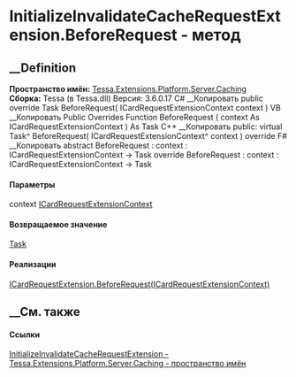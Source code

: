 # InitializeInvalidateCacheRequestExtension.BeforeRequest - метод
##  __Definition
 **Пространство имён:**
[Tessa.Extensions.Platform.Server.Caching](N_Tessa_Extensions_Platform_Server_Caching.htm)  
 **Сборка:** Tessa (в Tessa.dll) Версия: 3.6.0.17
C# __Копировать
     public override Task BeforeRequest(
    	ICardRequestExtensionContext context
    )
VB __Копировать
     Public Overrides Function BeforeRequest ( 
    	context As ICardRequestExtensionContext
    ) As Task
C++ __Копировать
     public:
    virtual Task^ BeforeRequest(
    	ICardRequestExtensionContext^ context
    ) override
F# __Копировать
     abstract BeforeRequest : 
            context : ICardRequestExtensionContext -> Task 
    override BeforeRequest : 
            context : ICardRequestExtensionContext -> Task 
#### Параметры
context
[ICardRequestExtensionContext](T_Tessa_Cards_Extensions_ICardRequestExtensionContext.htm)
#### Возвращаемое значение
[Task](https://learn.microsoft.com/dotnet/api/system.threading.tasks.task)
#### Реализации
[ICardRequestExtension.BeforeRequest(ICardRequestExtensionContext)](M_Tessa_Cards_Extensions_ICardRequestExtension_BeforeRequest.htm)  
##  __См. также
#### Ссылки
[InitializeInvalidateCacheRequestExtension -
](T_Tessa_Extensions_Platform_Server_Caching_InitializeInvalidateCacheRequestExtension.htm)
[Tessa.Extensions.Platform.Server.Caching - пространство
имён](N_Tessa_Extensions_Platform_Server_Caching.htm)
